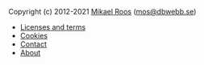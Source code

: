 Copyright (c) 2012-2021 [Mikael Roos](https://mikaelroos.se) (mos@dbwebb.se)

* [Licenses and terms](license)
* [Cookies](cookies)
* [Contact](contact)
* [About](about)
